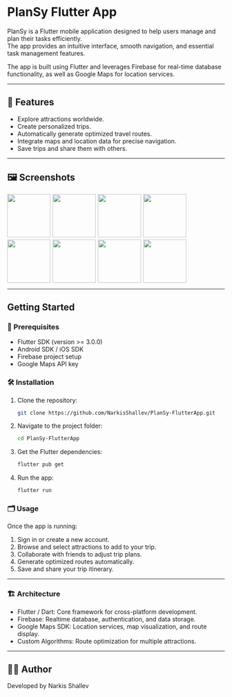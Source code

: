 # PlanSy Flutter App

PlanSy is a Flutter mobile application designed to help users manage and plan their tasks efficiently.   
The app provides an intuitive interface, smooth navigation, and essential task management features.

The app is built using Flutter and leverages Firebase for real-time database functionality, as well as Google Maps for location services.

---

## 🚀 Features
- Explore attractions worldwide.
- Create personalized trips.
- Automatically generate optimized travel routes.
- Integrate maps and location data for precise navigation.
- Save trips and share them with others.

---

## 🖼️ Screenshots
<div style="display: flex; flex-wrap: wrap; gap: 5px;">
  <img src="https://user-images.githubusercontent.com/45766957/131857513-64c780da-5db5-4574-8226-34c2dcc503cb.jpeg" width="100">
  <img src="https://user-images.githubusercontent.com/45766957/131863976-5aa4ced8-0060-4b4b-abc4-f122c895bca0.jpeg" width="100">
  <img src="https://user-images.githubusercontent.com/45766957/131864200-39648b95-6d70-40d3-8a0d-688dd3241439.jpeg" width="100">
  <img src="https://user-images.githubusercontent.com/45766957/131864218-04e594e1-d87a-45db-8775-f7517e891bde.jpeg" width="100">
  <img src="https://user-images.githubusercontent.com/45766957/131864225-369b2081-f24d-4f3a-80ff-9fae4d0d83cb.jpeg" width="100">
  <img src="https://user-images.githubusercontent.com/45766957/131864232-a39d8c56-5ac4-44f9-8104-16c7fdbbfa25.jpeg" width="100">
  <img src="https://user-images.githubusercontent.com/45766957/131864250-b9f88828-e971-4f20-86c8-27b9f1aa7b9c.jpeg" width="100">
  <img src="https://user-images.githubusercontent.com/45766957/131864257-aba61e8a-a45e-42d1-be87-9ca24c40da48.jpeg" width="100">
</div>

---

## Getting Started
### 🧩 Prerequisites

- Flutter SDK (version >= 3.0.0)
- Android SDK / iOS SDK
- Firebase project setup
- Google Maps API key

### 🛠️ Installation

1. Clone the repository:
   ```bash
   git clone https://github.com/NarkisShallev/PlanSy-FlutterApp.git
   ```
2. Navigate to the project folder:
    ```bash
   cd PlanSy-FlutterApp
   ```
4. Get the Flutter dependencies:
   ```bash
   flutter pub get
   ```
5. Run the app:
   ```bash
   flutter run
   ```

### 🗂️ Usage
Once the app is running:
1. Sign in or create a new account.
2. Browse and select attractions to add to your trip.
3. Collaborate with friends to adjust trip plans.
4. Generate optimized routes automatically.
5. Save and share your trip itinerary.

---

### 🏗️ Architecture
* Flutter / Dart: Core framework for cross-platform development.
* Firebase: Realtime database, authentication, and data storage.
* Google Maps SDK: Location services, map visualization, and route display.
* Custom Algorithms: Route optimization for multiple attractions.

---

## 👨‍💻 Author
Developed by Narkis Shallev
